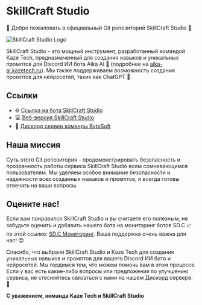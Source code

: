 # SkillCraft Studio

🚀 Добро пожаловать в официальный Git репозиторий SkillCraft Studio 🚀

![SkillCraft Studio Logo](https://cdn.discordapp.com/avatars/1131215558164103259/ddbafaa79a780640ef32b35baae11a88.png)

SkillCraft Studio - это мощный инструмент, разработанный командой Kaze Tech, предназначенный для создания навыков и уникальных промптов для Discord ИИ бота Aika AI 🤖 (подробнее на [aika-ai.kazetech.ru](https://aika-ai.kazetech.ru)). Мы также поддерживаем возможность создания промптов для нейросетей, таких как ChatGPT 🧠.

## Ссылки
- 🌐 [Ссылка на бота SkillCraft Studio](https://clck.ru/35eMw4)
- 💻 [Веб-версия SkillCraft Studio](https://skillcraft.kazetech.ru/web)
- 💬 [Дискорд сервер команды ByteSoft](https://discord.gg/kazetech)

## Наша миссия
Суть этого Git репозитория - продемонстрировать безопасность и прозрачность работы сервиса SkillCraft Studio всем сомневающимся пользователям. Мы уделяем особое внимание безопасности и надежности всех созданных навыков и промптов, и всегда готовы отвечать на ваши вопросы.

## Оцените нас!
Если вам понравился SkillCraft Studio и вы считаете его полезным, не забудьте оценить и добавить нашего бота на мониторинг ботов SD.C 📈 по этой ссылке: [SD.C Мониторинг](https://clck.ru/35eN7B). Ваша поддержка очень важна для нас! 😊

Спасибо, что выбрали SkillCraft Studio и Kaze Tech для создания уникальных навыков и промптов для вашего Discord ИИ бота и нейросетей. Мы гордимся тем, что можем помочь вам в этом процессе. Если у вас есть какие-либо вопросы или предложения по улучшению сервиса, не стесняйтесь связаться с нами на нашем Дискорд сервере. 🙌

**С уважением, команда Kaze Tech и SkillCraft Studio**
